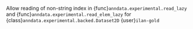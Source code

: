 Allow reading of non-string index in {func}`anndata.experimental.read_lazy` and {func}`anndata.experimental.read_elem_lazy` for {class}`anndata.experimental.backed.Dataset2D` {user}`ilan-gold`

